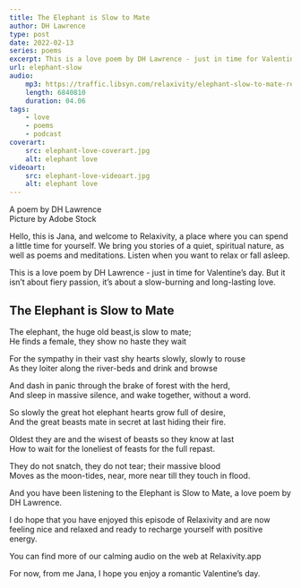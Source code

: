 ```yaml
---
title: The Elephant is Slow to Mate
author: DH Lawrence
type: post
date: 2022-02-13
series: poems
excerpt: This is a love poem by DH Lawrence - just in time for Valentine’s day.  But it isn’t about fiery passion, it’s about a slow-burning and long-lasting love.  
url: elephant-slow
audio:
    mp3: https://traffic.libsyn.com/relaxivity/elephant-slow-to-mate-relaxivity.mp3
    length: 6840810
    duration: 04.06
tags: 
    - love
    - poems
    - podcast
coverart:
    src: elephant-love-coverart.jpg
    alt: elephant love
videoart: 
    src: elephant-love-videoart.jpg
    alt: elephant love
---
```

A poem by DH Lawrence   
Picture by Adobe Stock


Hello, this is Jana, and welcome to Relaxivity, a place where you can spend a little time for yourself. We bring you stories of a quiet, spiritual nature, as well as poems and meditations. Listen when you want to relax or fall asleep.

This is a love poem by DH Lawrence - just in time for Valentine’s day.  But it isn’t about fiery passion, it’s about a slow-burning and long-lasting love. 

## The Elephant is Slow to Mate

The elephant, the huge old beast,is slow to mate;  
He finds a female, they show no haste they wait

For the sympathy in their vast shy hearts slowly, slowly to rouse  
As they loiter along the river-beds and drink and browse  

And dash in panic through the brake of forest with the herd,  
And sleep in massive silence, and wake together, without a word.  

So slowly the great hot elephant hearts grow full of desire,  
And the great beasts mate in secret at last hiding their fire.  

Oldest they are and the wisest of beasts so they know at last  
How to wait for the loneliest of feasts for the full repast.  

They do not snatch, they do not tear; their massive blood  
Moves as the moon-tides, near, more near till they touch in flood.

And you have been listening to the Elephant is Slow to Mate, a love poem by DH Lawrence. 

I do hope that you have enjoyed this episode of Relaxivity and are now feeling nice and relaxed and ready to recharge yourself with positive energy.
 
You can find more of our calming audio on the web at Relaxivity.app
 
For now, from me Jana, I hope you enjoy a romantic Valentine’s day. 



